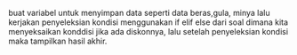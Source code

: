 buat variabel untuk menyimpan data seperti data beras,gula, minya lalu kerjakan penyeleksian kondisi menggunakan if elif else dari soal dimana kita menyeksaikan konddisi jika ada diskonnya, lalu setelah penyeleksian kondisi maka tampilkan hasil akhir.